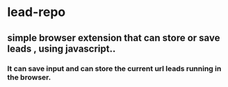 # lead-repo

## simple browser extension that can store or save leads , using javascript..

### It can save input and can store the current url leads running in the browser.